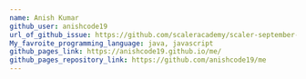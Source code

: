 ```yaml
---
name: Anish Kumar
github_user: anishcode19
url_of_github_issue: https://github.com/scaleracademy/scaler-september-open-source-challenge/issues/183#issue-1358663526
My_favroite_programming_language: java, javascript
github_pages_link: https://anishcode19.github.io/me/
github_pages_repository_link: https://github.com/anishcode19/me
---
```

